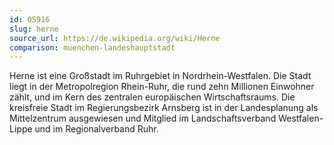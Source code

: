 ```yaml
---
id: 05916
slug: herne
source_url: https://de.wikipedia.org/wiki/Herne
comparison: muenchen-landeshauptstadt
---
```


Herne ist eine Großstadt im Ruhrgebiet in Nordrhein-Westfalen. Die Stadt liegt in der Metropolregion Rhein-Ruhr, die rund zehn Millionen Einwohner zählt, und im Kern des zentralen europäischen Wirtschaftsraums. Die kreisfreie Stadt im Regierungsbezirk Arnsberg ist in der Landesplanung als Mittelzentrum ausgewiesen und Mitglied im Landschaftsverband Westfalen-Lippe und im Regionalverband Ruhr.
